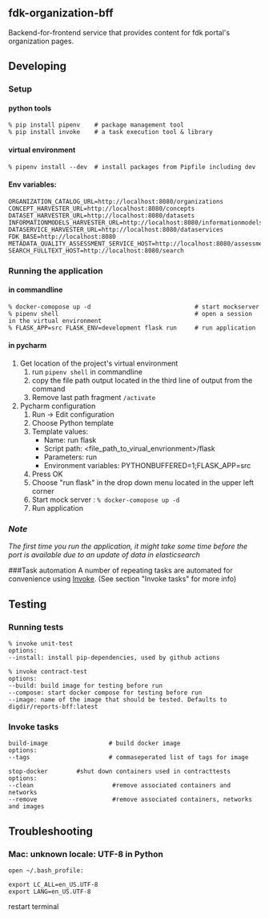 fdk-organization-bff
---------------------
Backend-for-frontend service that provides content for fdk portal's organization pages. 

## Developing
### Setup
#### python tools 
```
% pip install pipenv    # package management tool
% pip install invoke    # a task execution tool & library
```

#### virtual environment
```
% pipenv install --dev  # install packages from Pipfile including dev
```

#### Env variables:
```          
ORGANIZATION_CATALOG_URL=http://localhost:8080/organizations
CONCEPT_HARVESTER_URL=http://localhost:8080/concepts
DATASET_HARVESTER_URL=http://localhost:8080/datasets
INFORMATIONMODELS_HARVESTER_URL=http://localhost:8080/informationmodels
DATASERVICE_HARVESTER_URL=http://localhost:8080/dataservices
FDK_BASE=http://localhost:8080
METADATA_QUALITY_ASSESSMENT_SERVICE_HOST=http://localhost:8080/assessment
SEARCH_FULLTEXT_HOST=http://localhost:8080/search
```
### Running the application 
#### in commandline 

```
% docker-comopose up -d                             # start mockserver
% pipenv shell                                      # open a session in the virtual environment
% FLASK_APP=src FLASK_ENV=development flask run     # run application
```


#### in pycharm
1. Get location of the project's virtual environment
    1. run `pipenv shell` in commandline
    2. copy the file path output located in the third line of output from the command 
    3. Remove last path fragment `/activate`
2. Pycharm configuration
    1. Run -> Edit configuration
    2. Choose Python template
    3. Template values:
        * Name: run flask
        * Script path: <file_path_to_virual_envrionment>/flask
        * Parameters: run
        * Environment variables: PYTHONBUFFERED=1;FLASK_APP=src
    4. Press OK
    5. Choose "run flask" in the drop down menu located in the upper left corner
    6. Start mock server : `% docker-comopose up -d`
    7. Run application


### *Note*
*The first time you run the application, it might take some time before the port is available due to an
update of data in elasticsearch*    

###Task automation
A number of repeating tasks are automated for convenience using [Invoke](http://www.pyinvoke.org/). (See section "Invoke tasks" for more info)

## Testing
### Running tests
```
% invoke unit-test
options:
--install: install pip-dependencies, used by github actions
```
```
% invoke contract-test 
options:
--build: build image for testing before run
--compose: start docker compose for testing before run
--image: name of the image that should be tested. Defaults to digdir/reports-bff:latest
```


### Invoke tasks
```
build-image                 # build docker image
options:
--tags                      # commaseperated list of tags for image        
```

```
stop-docker        #shut down containers used in contracttests
options:
--clean                      #remove associated containers and networks
--remove                     #remove associated containers, networks and images   
```

## Troubleshooting
### Mac: unknown locale: UTF-8 in Python
`open ~/.bash_profile:`

```
export LC_ALL=en_US.UTF-8
export LANG=en_US.UTF-8
```
restart terminal